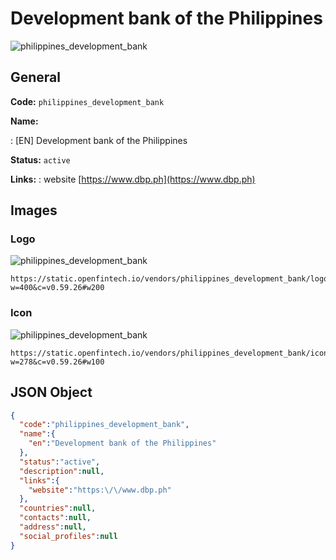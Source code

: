 
# Development bank of the Philippines 
![philippines_development_bank](https://static.openfintech.io/vendors/philippines_development_bank/logo.png?w=400&c=v0.59.26#w200)  

## General 
 
**Code:** `philippines_development_bank` 
 
**Name:** 
 
:	[EN] Development bank of the Philippines 
 
**Status:** `active` 
 
**Links:** 
: website [https://www.dbp.ph](https://www.dbp.ph) 
 

## Images 

### Logo 
 
![philippines_development_bank](https://static.openfintech.io/vendors/philippines_development_bank/logo.png?w=400&c=v0.59.26#w200)  

```
https://static.openfintech.io/vendors/philippines_development_bank/logo.png?w=400&c=v0.59.26#w200
```  

### Icon 
 
![philippines_development_bank](https://static.openfintech.io/vendors/philippines_development_bank/icon.png?w=278&c=v0.59.26#w100)  

```
https://static.openfintech.io/vendors/philippines_development_bank/icon.png?w=278&c=v0.59.26#w100
```  

## JSON Object 

```json
{
  "code":"philippines_development_bank",
  "name":{
    "en":"Development bank of the Philippines"
  },
  "status":"active",
  "description":null,
  "links":{
    "website":"https:\/\/www.dbp.ph"
  },
  "countries":null,
  "contacts":null,
  "address":null,
  "social_profiles":null
}
```  
